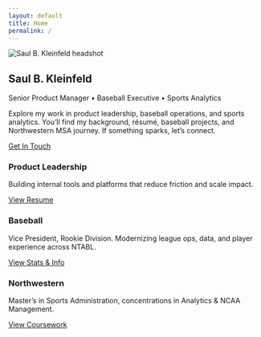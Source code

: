 ```yaml
---
layout: default
title: Home
permalink: /
---
```


<section class="hero">
  <div>
    <div class="headshot"><img src="{{ '/SBK-Headshot.jpeg' | relative_url }}" alt="Saul B. Kleinfeld headshot"></div>
    <h1>Saul B. Kleinfeld</h1>
    <div class="subtitle">Senior Product Manager • Baseball Executive • Sports Analytics</div>
    <p class="blurb">Explore my work in product leadership, baseball operations, and sports analytics. You’ll find my background, résumé, baseball projects, and Northwestern MSA journey. If something sparks, let’s connect.</p>
    <a class="cta" href="{{ '/contact/' | relative_url }}">Get In Touch</a>
  </div>
</section>

<section class="grid">
  <div class="card">
    <h3>Product Leadership</h3>
    <p>Building internal tools and platforms that reduce friction and scale impact.</p>
    <a class="btn" href="{{ '/resume/' | relative_url }}">View Resume</a>
  </div>
  <div class="card">
    <h3>Baseball</h3>
    <p>Vice President, Rookie Division. Modernizing league ops, data, and player experience across NTABL.</p>
    <a class="btn" href="{{ '/baseball/' | relative_url }}">View Stats &amp; Info</a>
  </div>
  <div class="card">
    <h3>Northwestern</h3>
    <p>Master’s in Sports Administration, concentrations in Analytics &amp; NCAA Management.</p>
    <a class="btn" href="{{ '/northwestern/' | relative_url }}">View Coursework</a>
  </div>
</section>